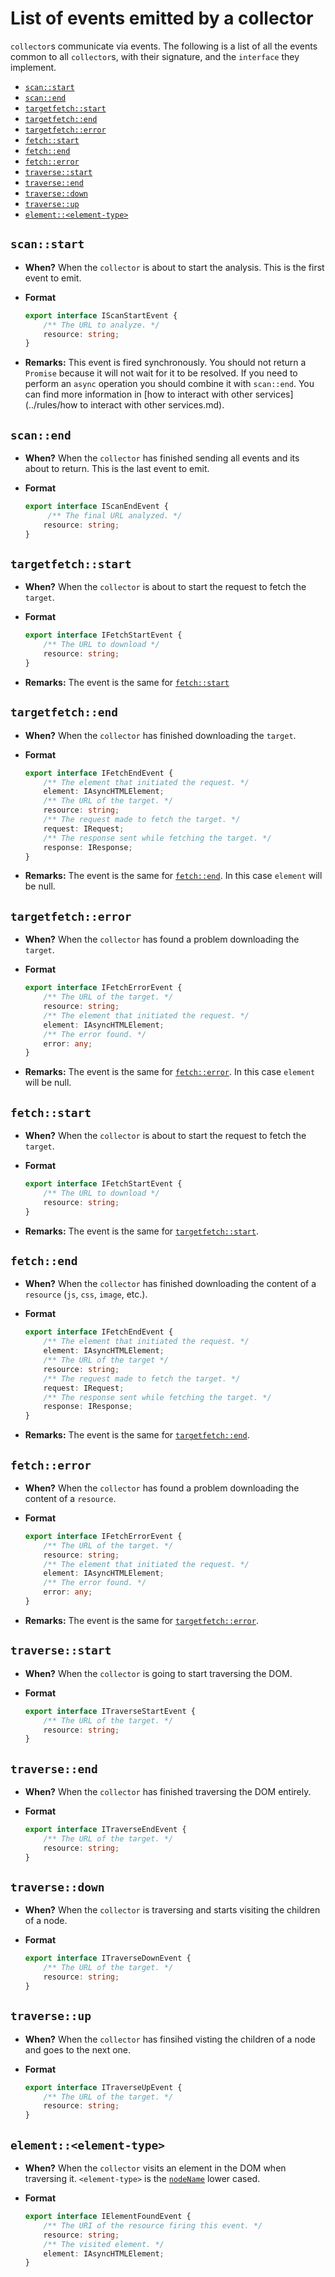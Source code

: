 # List of events emitted by a collector

`collector`s communicate via events. The following is a list of all
the events common to all `collector`s, with their signature, and the
`interface` they implement.

* [`scan::start`](#scanstart)
* [`scan::end`](#scanend)
* [`targetfetch::start`](#targetfetchstart)
* [`targetfetch::end`](#targetfetchend)
* [`targetfetch::error`](#targetfetcherror)
* [`fetch::start`](#fetchstart)
* [`fetch::end`](#fetchend)
* [`fetch::error`](#fetcherror)
* [`traverse::start`](#traversestart)
* [`traverse::end`](#traverseend)
* [`traverse::down`](#traversedown)
* [`traverse::up`](#traverseup)
* [`element::<element-type>`](#elementelement-type)


## `scan::start`

* **When?** When the `collector` is about to start the analysis. This is the
  first event to emit.

* **Format**

  ```typescript
  export interface IScanStartEvent {
      /** The URL to analyze. */
      resource: string;
  }
  ```

* **Remarks:** This event is fired synchronously. You should not return a `Promise`
  because it will not wait for it to be resolved. If you need to perform an `async`
  operation you should combine it with `scan::end`. You can find more information in
  [how to interact with other services](../rules/how to interact with other services.md).

## `scan::end`

* **When?** When the `collector` has finished sending all events and its about
  to return. This is the last event to emit.

* **Format**

  ```typescript
  export interface IScanEndEvent {
       /** The final URL analyzed. */
      resource: string;
  }
  ```


## `targetfetch::start`

* **When?** When the `collector` is about to start the request to
  fetch the `target`.

* **Format**

  ```typescript
  export interface IFetchStartEvent {
      /** The URL to download */
      resource: string;
  }
  ```

* **Remarks:** The event is the same for [`fetch::start`](#fetch::start)


## `targetfetch::end`

* **When?** When the `collector` has finished downloading the `target`.

* **Format**

  ```typescript
  export interface IFetchEndEvent {
      /** The element that initiated the request. */
      element: IAsyncHTMLElement;
      /** The URL of the target. */
      resource: string;
      /** The request made to fetch the target. */
      request: IRequest;
      /** The response sent while fetching the target. */
      response: IResponse;
  }
  ```

* **Remarks:** The event is the same for [`fetch::end`](#fetch::end).
  In this case `element` will be null.


## `targetfetch::error`

* **When?** When the `collector` has found a problem downloading
  the `target`.

* **Format**

  ```typescript
  export interface IFetchErrorEvent {
      /** The URL of the target. */
      resource: string;
      /** The element that initiated the request. */
      element: IAsyncHTMLElement;
      /** The error found. */
      error: any;
  }
  ```
* **Remarks:** The event is the same for [`fetch::error`](#fetch::error).
  In this case `element` will be null.


## `fetch::start`

* **When?** When the `collector` is about to start the request to
  fetch the `target`.

* **Format**

  ```typescript
  export interface IFetchStartEvent {
      /** The URL to download */
      resource: string;
  }
  ```

* **Remarks:** The event is the same for [`targetfetch::start`](#targetfetch::start).


## `fetch::end`

* **When?** When the `collector` has finished downloading the content
  of a `resource` (`js`, `css`, `image`, etc.).

* **Format**

  ```typescript
  export interface IFetchEndEvent {
      /** The element that initiated the request. */
      element: IAsyncHTMLElement;
      /** The URL of the target */
      resource: string;
      /** The request made to fetch the target. */
      request: IRequest;
      /** The response sent while fetching the target. */
      response: IResponse;
  }
  ```

* **Remarks:** The event is the same for [`targetfetch::end`](#targetfetch::end).

## `fetch::error`

* **When?** When the `collector` has found a problem downloading
  the content of a `resource`.

* **Format**

  ```typescript
  export interface IFetchErrorEvent {
      /** The URL of the target. */
      resource: string;
      /** The element that initiated the request. */
      element: IAsyncHTMLElement;
      /** The error found. */
      error: any;
  }
  ```

* **Remarks:** The event is the same for [`targetfetch::error`](#targetfetch::error).


## `traverse::start`

* **When?** When the `collector` is going to start traversing the DOM.

* **Format**

  ```typescript
  export interface ITraverseStartEvent {
      /** The URL of the target. */
      resource: string;
  }
  ```


## `traverse::end`

* **When?** When the `collector` has finished traversing the DOM entirely.

* **Format**

  ```typescript
  export interface ITraverseEndEvent {
      /** The URL of the target. */
      resource: string;
  }
  ```


## `traverse::down`

* **When?** When the `collector` is traversing and starts visiting
  the children of a node.

* **Format**

  ```typescript
  export interface ITraverseDownEvent {
      /** The URL of the target. */
      resource: string;
  }
  ```

## `traverse::up`

* **When?** When the `collector` has finsihed visting the children
  of a node and goes to the next one.

* **Format**

  ```typescript
  export interface ITraverseUpEvent {
      /** The URL of the target. */
      resource: string;
  }
  ```

## `element::<element-type>`

* **When?** When the `collector` visits an element in the DOM when
  traversing it. `<element-type>` is the [`nodeName`](https://developer.mozilla.org/en-US/docs/Web/API/Node/nodeName)
  lower cased.

* **Format**

  ```typescript
  export interface IElementFoundEvent {
      /** The URI of the resource firing this event. */
      resource: string;
      /** The visited element. */
      element: IAsyncHTMLElement;
  }
  ```
